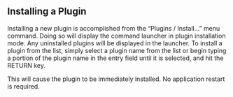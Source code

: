 ## Installing a Plugin

Installing a new plugin is accomplished from the “Plugins / Install…” menu command. Doing so will
display the command launcher in plugin installation mode. Any uninstalled plugins will be displayed
in the launcher. To install a plugin from the list, simply select a plugin name from the list or begin
typing a portion of the plugin name in the entry field until it is selected, and hit the RETURN key.

This will cause the plugin to be immediately installed. No application restart is required.
